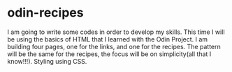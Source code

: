 # odin-recipes
I am going to write some codes in order to develop my skills.
This time I will be using the basics of HTML that I learned with the Odin Project.
I am building four pages, one for the links, and one for the recipes.
The pattern will be the same for the recipes, the focus will be on simplicity(all that I know!!!).
Styling using CSS.
